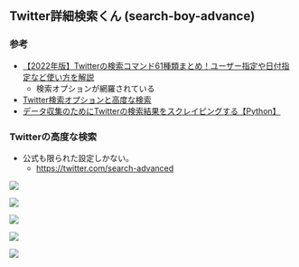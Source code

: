 ## Twitter詳細検索くん (search-boy-advance)
### 参考
- [【2022年版】Twitterの検索コマンド61種類まとめ！ユーザー指定や日付指定など使い方を解説](https://yonoi.com/twitter-search-command/#index_id77)
    - 検索オプションが網羅されている
- [Twitter検索オプションと高度な検索](https://www.howtonote.jp/twitter/helpful/index7.html)
- [データ収集のためにTwitterの検索結果をスクレイピングする【Python】](https://self-development.info/%E3%83%87%E3%83%BC%E3%82%BF%E5%8F%8E%E9%9B%86%E3%81%AE%E3%81%9F%E3%82%81%E3%81%ABtwitter%E3%81%AE%E6%A4%9C%E7%B4%A2%E7%B5%90%E6%9E%9C%E3%82%92%E3%82%B9%E3%82%AF%E3%83%AC%E3%82%A4%E3%83%94%E3%83%B3/)

### Twitterの高度な検索
- 公式も限られた設定しかない。
    - https://twitter.com/search-advanced

![](https://i.imgur.com/4FKLC08.jpg)

![](https://i.imgur.com/30wodjH.jpg)

![](https://i.imgur.com/G3xvJZm.jpg)

![](https://i.imgur.com/Q00qWH2.jpg)

![](https://i.imgur.com/OfXtcPj.jpg)
